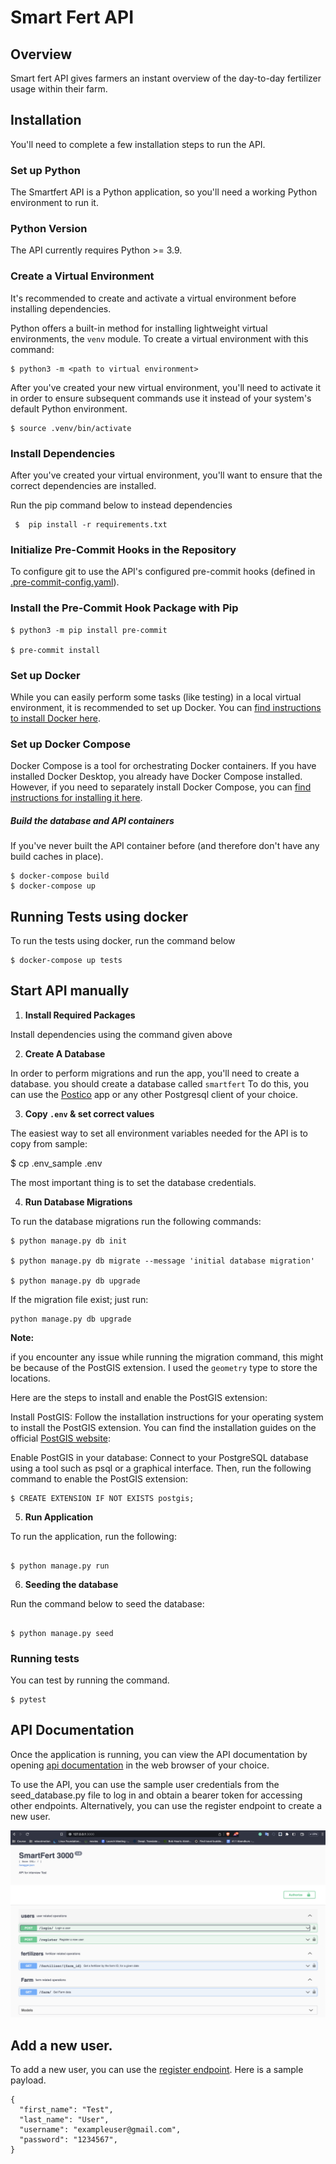 # Smart Fert API

## Overview

Smart fert API gives farmers an instant overview of the day-to-day fertilizer usage within their farm.

## Installation

You'll need to complete a few installation steps to run the API.

### Set up Python

The Smartfert API is a Python application, so you'll need a working Python environment to run it.

### Python Version

The API currently requires Python >= 3.9.

### Create a Virtual Environment
It's recommended to create and activate a virtual environment before installing dependencies. 

Python offers a built-in method for installing lightweight virtual environments, the `venv` module. To create a virtual environment with this command:

```shell
$ python3 -m <path to virtual environment>
```

After you've created your new virtual environment, you'll need to activate it in order to ensure subsequent commands use it instead of your system's default Python environment.

```shell
$ source .venv/bin/activate
```
### Install Dependencies
After you've created your virtual environment, you'll want to ensure that the correct dependencies are installed.

Run the pip command below to instead dependencies

```shell
 $  pip install -r requirements.txt
```
### Initialize Pre-Commit Hooks in the Repository

To configure git to use the API's configured pre-commit hooks (defined in [.pre-commit-config.yaml](.pre-commit-config.yaml)).

### Install the Pre-Commit Hook Package with Pip

```shell
$ python3 -m pip install pre-commit

$ pre-commit install
```

### Set up Docker

While you can easily perform some tasks (like testing) in a local virtual environment, it is recommended to set up Docker. You can [find instructions to install Docker here](https://docs.docker.com/engine/install/).

### Set up Docker Compose

Docker Compose is a tool for orchestrating Docker containers. If you have installed Docker Desktop, you already have Docker Compose installed. However, if you need to separately install Docker Compose, you can [find instructions for installing it here](https://docs.docker.com/compose/install/).

##### Build the database and API containers

If you've never built the API container before (and therefore don't have any build caches in place).

```shell
$ docker-compose build
$ docker-compose up
```

## Running Tests using docker

To run the tests using docker, run the command below

```shell
$ docker-compose up tests
```

## Start API manually


1. **Install Required Packages**

Install dependencies using the command given above

2. **Create A Database**

In order to perform migrations and run the app, you'll need to create a database. 
you should create a database called `smartfert`
To do this, you can use the [Postico](https://eggerapps.at/postico/) app or any other Postgresql client of your choice.

3. **Copy `.env` & set correct values**

The easiest way to set all environment variables needed for the API is to copy from sample:

$ cp .env_sample .env

The most important thing is to set the database credentials.


4. **Run Database Migrations**

To run the database migrations run the following commands:
```shell
$ python manage.py db init

$ python manage.py db migrate --message 'initial database migration'

$ python manage.py db upgrade
```

If the migration file exist; just run:
```shell
python manage.py db upgrade
```
**Note:**

if you encounter any issue while running the migration command, this might be because of the PostGIS extension. I used the `geometry` type to store the locations.

Here are the steps to install and enable the PostGIS extension:

Install PostGIS: Follow the installation instructions for your operating system to install the PostGIS extension. You can find the installation guides on the official [PostGIS website](https://postgis.net/install/):

Enable PostGIS in your database: Connect to your PostgreSQL database using a tool such as psql or a graphical interface. Then, run the following command to enable the PostGIS extension:

```shell
$ CREATE EXTENSION IF NOT EXISTS postgis;

```


5. **Run Application**

To run the application, run the following:

```shell

$ python manage.py run
```

6. **Seeding the database**

Run the command below to seed the database:
```shell

$ python manage.py seed
```

### Running tests

You can test by running the command.

```shell
$ pytest
```

## API Documentation

Once the application is running, you can view the API documentation by opening [api documentation](http://127.0.0.1:3000/) in the web browser of your choice.

To use the API, you can use the sample user credentials from the seed_database.py file to log in and obtain a bearer token for accessing other endpoints. Alternatively, you can use the register endpoint to create a new user.

![api endpoints](smartfert.png)

## Add a new user.

To add a new user, you can use the [register endpoint](http://127.0.0.1:3000/register).
Here is a sample payload.

```shell
{
  "first_name": "Test",
  "last_name": "User",
  "username": "exampleuser@gmail.com",
  "password": "1234567",
}
```